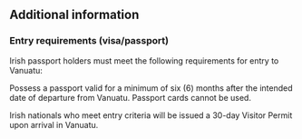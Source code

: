## Additional information

### **Entry requirements (visa/passport)**

Irish passport holders must meet the following requirements for entry to Vanuatu:

Possess a passport valid for a minimum of six (6) months after the intended date of departure from Vanuatu. Passport cards cannot be used.

Irish nationals who meet entry criteria will be issued a 30-day Visitor Permit upon arrival in Vanuatu.